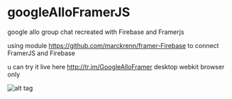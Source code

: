 # googleAlloFramerJS
google allo group chat recreated with Firebase and Framerjs

using module https://github.com/marckrenn/framer-Firebase to connect FramerJS and Firebase

u can try it live here http://tr.im/GoogleAlloFramer 
desktop webkit browser only

![alt tag](https://d13yacurqjgara.cloudfront.net/users/55119/screenshots/2751070/googleallo.gif)
